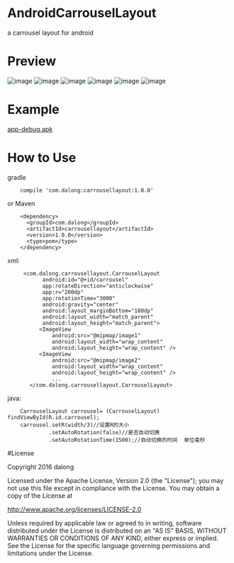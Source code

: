 # AndroidCarrouselLayout
a carrousel layout for android

# Preview

![image](https://github.com/dalong982242260/AndroidCarrouselLayout/blob/master/gif/carrousel01.gif?raw=true)
![image](https://github.com/dalong982242260/AndroidCarrouselLayout/blob/master/gif/carrousel02.gif?raw=true)
![image](https://github.com/dalong982242260/AndroidCarrouselLayout/blob/master/gif/carrousel03.gif?raw=true)
![image](https://github.com/dalong982242260/AndroidCarrouselLayout/blob/master/gif/carrousel04.gif?raw=true)
![image](https://github.com/dalong982242260/AndroidCarrouselLayout/blob/master/gif/carrousel05.gif?raw=true)
![image](https://github.com/dalong982242260/AndroidCarrouselLayout/blob/master/gif/carrousel06.gif?raw=true)

# Example

[app-debug.apk](http://fir.im/bj45?release_id=5827dbc0959d697e2d001263)

# How to Use

gradle

        compile 'com.dalong:carrousellayout:1.0.0'   
          
or Maven

        <dependency>
          <groupId>com.dalong</groupId>
          <artifactId>carrousellayout</artifactId>
          <version>1.0.0</version>
          <type>pom</type>
        </dependency>                    

xml:

         <com.dalong.carrousellayout.CarrouselLayout
               android:id="@+id/carrousel"
               app:rotateDirection="anticlockwise"
               app:r="200dp"
               app:rotationTime="3000"
               android:gravity="center"
               android:layout_marginBottom="180dp"
               android:layout_width="match_parent"
               android:layout_height="match_parent">
              <ImageView
                  android:src="@mipmap/image1"
                  android:layout_width="wrap_content"
                  android:layout_height="wrap_content" />
              <ImageView
                  android:src="@mipmap/image2"
                  android:layout_width="wrap_content"
                  android:layout_height="wrap_content" />
                  ...
           </com.dalong.carrousellayout.CarrouselLayout>


java:

        CarrouselLayout carrousel= (CarrouselLayout) findViewById(R.id.carrousel);
        carrousel.setR(width/3)//设置R的大小
                 .setAutoRotation(false)//是否自动切换
                 .setAutoRotationTime(1500);//自动切换的时间  单位毫秒


#License

Copyright 2016 dalong

Licensed under the Apache License, Version 2.0 (the "License");
you may not use this file except in compliance with the License.
You may obtain a copy of the License at

   http://www.apache.org/licenses/LICENSE-2.0

Unless required by applicable law or agreed to in writing, software
distributed under the License is distributed on an "AS IS" BASIS,
WITHOUT WARRANTIES OR CONDITIONS OF ANY KIND, either express or implied.
See the License for the specific language governing permissions and
limitations under the License.
